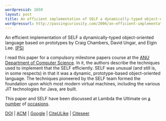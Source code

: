 ```yaml
---
wordpressid: 1659
layout: post
title: An efficient implementation of SELF a dynamically-typed object-oriented language based on prototypes
wordpressurl: http://passingcuriosity.com/2006/an-efficient-implementation-of-self-a-dynamically-typed-object-oriented-language-based-on-prototypes/
---
```

<span class="title">An efficient implementation of SELF a dynamically-typed object-oriented language based on prototypes</span> by Craig Chambers, David Ungar, and Elgin Lee. <a href="http://research.sun.com/self/papers/oopsla89.ps.gz">(PS)</a>

I read this paper for a compulsory milestone papers course at the <a href="http://cs.anu.edu.au/">ANU Department of Computer Science</a>. In it, the authors describe the techniques used to implement that the SELF efficiently. SELF was unusual (and still is, in some respects) in that it was a dynamic, prototype-based object-oriented language. The techniques pioneered by the SELF team formed the foundation upon which most modern virtual machines, including the various JIT technologies for Java, are built. 

This paper and SELF have been discussed at Lambda the Ultimate on <a href="http://lambda-the-ultimate.org/node/767#comment-6989">a</a> <a href="http://lambda-the-ultimate.org/classic/message12290.html">number</a> of <a href="http://www.google.com/search?hl=en&lr=&domains=http%3A%2F%2Flambda-the-ultimate.org&q=self+dynamic+prototype+language&btnG=Search&sitesearch=http%3A%2F%2Flambda-the-ultimate.org">occasions</a>. 

<a href="http://dx.doi.org/10.1145/74878.74884">DOI</a> | <a href="http://portal.acm.org/citation.cfm?id=74878.74884">ACM</a> | <a href="http://scholar.google.com/scholar?hl=en&lr=&cluster=15222350065150777887">Google</a> | <a href="http://www.citeulike.org/article/556549">CiteULike</a> | <a href="http://citeseer.ist.psu.edu/14611.html">Citeseer</a>
